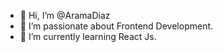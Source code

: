 - 👋 Hi, I’m @AramaDiaz
- 👀 I’m passionate about Frontend Development.
- 🌱 I’m currently learning React Js.

<!---
AramaDiaz/AramaDiaz is a ✨ special ✨ repository because its `README.md` (this file) appears on your GitHub profile.
You can click the Preview link to take a look at your changes.
--->
